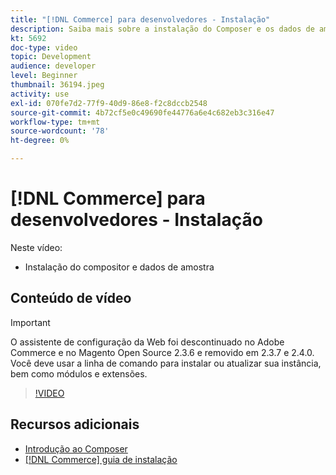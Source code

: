 ```yaml
---
title: "[!DNL Commerce] para desenvolvedores - Instalação"
description: Saiba mais sobre a instalação do Composer e os dados de amostra.
kt: 5692
doc-type: video
topic: Development
audience: developer
level: Beginner
thumbnail: 36194.jpeg
activity: use
exl-id: 070fe7d2-77f9-40d9-86e8-f2c8dccb2548
source-git-commit: 4b72cf5e0c49690fe44776a6e4c682eb3c316e47
workflow-type: tm+mt
source-wordcount: '78'
ht-degree: 0%

---
```


# [!DNL Commerce] para desenvolvedores - Instalação

Neste vídeo:

- Instalação do compositor e dados de amostra

## Conteúdo de vídeo

>[!IMPORTANT]
>
>O assistente de configuração da Web foi descontinuado no Adobe Commerce e no Magento Open Source 2.3.6 e removido em 2.3.7 e 2.4.0. Você deve usar a linha de comando para instalar ou atualizar sua instância, bem como módulos e extensões.

>[!VIDEO](https://video.tv.adobe.com/v/36194?quality=12&learn=on)

## Recursos adicionais

- [Introdução ao Composer](https://devdocs.magento.com/guides/v2.4/extension-dev-guide/intro/intro-composer.html)
- [[!DNL Commerce] guia de instalação](https://devdocs.magento.com/guides/v2.4/install-gde/install-flow-diagram.html)
